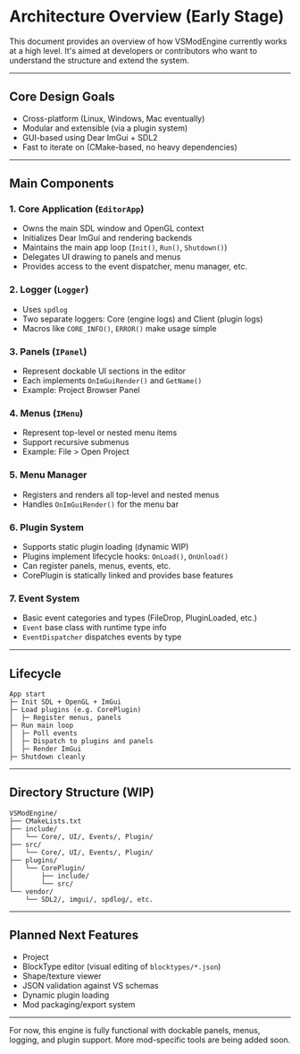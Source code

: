 # Architecture Overview (Early Stage)

This document provides an overview of how VSModEngine currently works at a high level. It's aimed at developers or contributors who want to understand the structure and extend the system.

---

## Core Design Goals

* Cross-platform (Linux, Windows, Mac eventually)
* Modular and extensible (via a plugin system)
* GUI-based using Dear ImGui + SDL2
* Fast to iterate on (CMake-based, no heavy dependencies)

---

## Main Components

### 1. **Core Application (`EditorApp`)**

* Owns the main SDL window and OpenGL context
* Initializes Dear ImGui and rendering backends
* Maintains the main app loop (`Init()`, `Run()`, `Shutdown()`)
* Delegates UI drawing to panels and menus
* Provides access to the event dispatcher, menu manager, etc.

### 2. **Logger (`Logger`)**

* Uses `spdlog`
* Two separate loggers: Core (engine logs) and Client (plugin logs)
* Macros like `CORE_INFO()`, `ERROR()` make usage simple

### 3. **Panels (`IPanel`)**

* Represent dockable UI sections in the editor
* Each implements `OnImGuiRender()` and `GetName()`
* Example: Project Browser Panel

### 4. **Menus (`IMenu`)**

* Represent top-level or nested menu items
* Support recursive submenus
* Example: File > Open Project

### 5. **Menu Manager**

* Registers and renders all top-level and nested menus
* Handles `OnImGuiRender()` for the menu bar

### 6. **Plugin System**

* Supports static plugin loading (dynamic WIP)
* Plugins implement lifecycle hooks: `OnLoad()`, `OnUnload()`
* Can register panels, menus, events, etc.
* CorePlugin is statically linked and provides base features

### 7. **Event System**

* Basic event categories and types (FileDrop, PluginLoaded, etc.)
* `Event` base class with runtime type info
* `EventDispatcher` dispatches events by type

---

## Lifecycle

```text
App start
├─ Init SDL + OpenGL + ImGui
├─ Load plugins (e.g. CorePlugin)
│  ├─ Register menus, panels
├─ Run main loop
│  ├─ Poll events
│  ├─ Dispatch to plugins and panels
│  ├─ Render ImGui
├─ Shutdown cleanly
```

---

## Directory Structure (WIP)

```
VSModEngine/
├── CMakeLists.txt
├── include/
│   └── Core/, UI/, Events/, Plugin/
├── src/
│   └── Core/, UI/, Events/, Plugin/
├── plugins/
│   └── CorePlugin/
│       ├── include/
│       └── src/
└── vendor/
    └── SDL2/, imgui/, spdlog/, etc.
```

---

## Planned Next Features

* Project 
* BlockType editor (visual editing of `blocktypes/*.json`)
* Shape/texture viewer
* JSON validation against VS schemas
* Dynamic plugin loading
* Mod packaging/export system

---

For now, this engine is fully functional with dockable panels, menus, logging, and plugin support. More mod-specific tools are being added soon.
